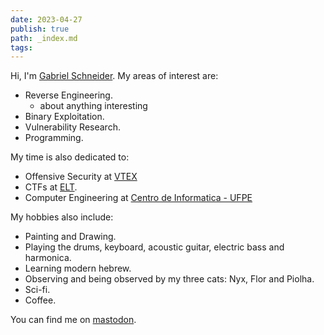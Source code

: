 ```yaml
---
date: 2023-04-27
publish: true
path: _index.md
tags:
---
```



Hi, I'm [Gabriel Schneider](/about). My areas of interest are:

- Reverse Engineering.
    - about anything interesting
- Binary Exploitation.
- Vulnerability Research.
- Programming.

My time is also dedicated to:
- Offensive Security at [VTEX](https://vtex.com) 
- CTFs at [ELT](https://ctftime.org/team/9061).
- Computer Engineering at [Centro de Informatica - UFPE](https://cin.ufpe.br)


My hobbies also include:
- Painting and Drawing.
- Playing the drums, keyboard, acoustic guitar, electric bass and harmonica.
- Learning modern hebrew.
- Observing and being observed by my three cats: Nyx, Flor and Piolha.
- Sci-fi.
- Coffee.

You can find me on [mastodon](https://infosec.exchange/@gbrls).
